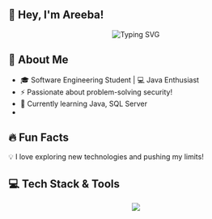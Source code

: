 ## 👋 Hey, I'm Areeba!
<div align="center">
  <img src="https://readme-typing-svg.herokuapp.com?font=Fira+Code&weight=500&size=24&pause=1000&color=00FF00&center=true&vCenter=true&width=435&lines=Software+Engineer!;Java+%7C+SQL+%7C+Linux;Code,+Create,+and+Conquer!;My+GitHub+Profile!" alt="Typing SVG" />
</p>
</div>

## 🚀 About Me
- 🎓 Software Engineering Student | 💻 Java Enthusiast
- ⚡ Passionate about problem-solving security!
- 🌱 Currently learning Java, SQL Server
- 
## 🔥 Fun Facts
💡 I love exploring new technologies and pushing my limits!

## 💻 Tech Stack & Tools
<p align="center">
  <img src="https://skillicons.dev/icons?i=c,java,git,github,linux,vscode,postgres" />
</p>


